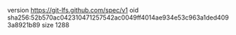 version https://git-lfs.github.com/spec/v1
oid sha256:52b570ac042310471257542ac0049ff4014ae934e53c963a1ded4093a8921b89
size 1288
